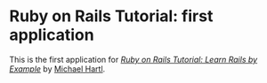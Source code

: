 # Ruby on Rails Tutorial: first application

This is the first application for [*Ruby on Rails Tutorial: Learn Rails by Example*](http:/railstutorial.org/) by [Michael Hartl](http://michaelhartl.com/).
